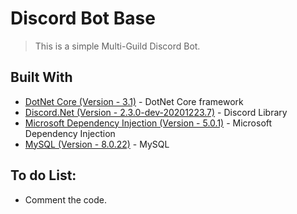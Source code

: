 # Discord Bot Base
> This is a simple Multi-Guild Discord Bot.


## Built With

* [DotNet Core (Version - 3.1)](https://dotnet.microsoft.com/download/dotnet-core/3.1) - DotNet Core framework
* [Discord.Net (Version - 2.3.0-dev-20201223.7)](https://github.com/RogueException/Discord.Net) - Discord Library
* [Microsoft Dependency Injection (Version - 5.0.1)](https://docs.microsoft.com/en-us/aspnet/core/fundamentals/dependency-injection?view=aspnetcore-5.0) - Microsoft Dependency Injection
* [MySQL (Version - 8.0.22)](https://dev.mysql.com/doc/) - MySQL

## To do List:
* Comment the code.